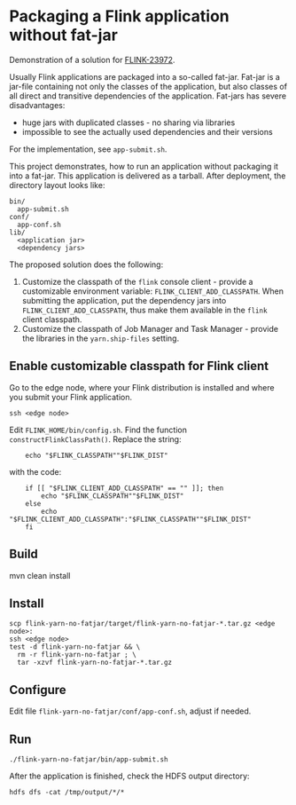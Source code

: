 # Packaging a Flink application without fat-jar

Demonstration of a solution for [FLINK-23972](https://issues.apache.org/jira/browse/FLINK-23972).

Usually Flink applications are packaged into a so-called fat-jar.
Fat-jar is a jar-file containing not only the classes of the application,
but also classes of all direct and transitive dependencies of the application.
Fat-jars has severe disadvantages:
- huge jars with duplicated classes - no sharing via libraries
- impossible to see the actually used dependencies and their versions

For the implementation, see `app-submit.sh`.

This project demonstrates, how to run an application without packaging it into a fat-jar.
This application is delivered as a tarball. After deployment, the directory layout looks like:
```text
bin/
  app-submit.sh
conf/
  app-conf.sh
lib/
  <application jar>
  <dependency jars>
```

The proposed solution does the following:
1. Customize the classpath of the `flink` console client - provide
a customizable environment variable: `FLINK_CLIENT_ADD_CLASSPATH`.
When submitting the application, put the dependency jars into `FLINK_CLIENT_ADD_CLASSPATH`,
thus make them available in the `flink` client classpath.
1. Customize the classpath of Job Manager and Task Manager - provide
the libraries in the `yarn.ship-files` setting.

## Enable customizable classpath for Flink client

Go to the edge node, where your Flink distribution is installed and where you submit your Flink application.
```shell
ssh <edge node>
```
Edit `FLINK_HOME/bin/config.sh`. Find the function `constructFlinkClassPath()`. Replace the string:
```shell
    echo "$FLINK_CLASSPATH""$FLINK_DIST"
```
with the code:
```shell
    if [[ "$FLINK_CLIENT_ADD_CLASSPATH" == "" ]]; then
        echo "$FLINK_CLASSPATH""$FLINK_DIST"
    else
        echo "$FLINK_CLIENT_ADD_CLASSPATH":"$FLINK_CLASSPATH""$FLINK_DIST"
    fi
```

## Build

mvn clean install

## Install

```shell
scp flink-yarn-no-fatjar/target/flink-yarn-no-fatjar-*.tar.gz <edge node>:
ssh <edge node>
test -d flink-yarn-no-fatjar && \
  rm -r flink-yarn-no-fatjar ; \
  tar -xzvf flink-yarn-no-fatjar-*.tar.gz
```

## Configure

Edit file `flink-yarn-no-fatjar/conf/app-conf.sh`, adjust if needed.

## Run

```shell
./flink-yarn-no-fatjar/bin/app-submit.sh
```
After the application is finished, check the HDFS output directory:
```shell
hdfs dfs -cat /tmp/output/*/*
```
